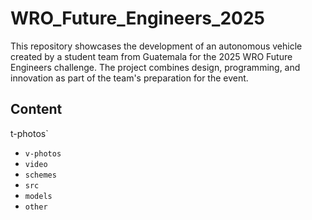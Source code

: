# WRO_Future_Engineers_2025
This repository showcases the development of an autonomous vehicle created by a student team from Guatemala for the 2025 WRO Future Engineers challenge. The project combines design, programming, and innovation as part of the team's preparation for the event.
## Content
t-photos` 
* `v-photos` 
* `video` 
* `schemes` 
* `src` 
* `models` 
* `other`
